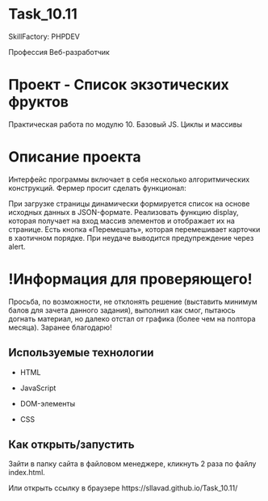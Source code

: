# Task_10.11

<p>SkillFactory: PHPDEV</p>
Профессия Веб-разработчик

# Проект - Список экзотических фруктов

Практическая работа по модулю 10. Базовый JS. Циклы и массивы

# Описание проекта 

Интерфейс программы включает в себя несколько алгоритмических конструкций. Фермер просит сделать функционал:

При загрузке страницы динамически формируется список на основе исходных данных в JSON-формате. Реализовать функцию display, которая получает на вход массив элементов и отображает их на странице.
Есть кнопка «Перемешать», которая перемешивает карточки в хаотичном порядке. При неудаче выводится предупреждение через alert.

# !Информация для проверяющего!

Просьба, по возможности, не отклонять решение (выставить минимум балов для зачета данного задания), выполнил как смог, пытаюсь догнать материал, но далеко отстал от графика (более чем на полтора месяца). Заранее благодарю!

## Используемые технологии

* HTML

* JavaScript 

* DOM-элементы

* CSS 


## Как открыть/запустить

<p>Зайти в папку сайта в файловом менеджере, кликнуть 2 раза по файлу index.html.</p>
Или открыть ссылку в браузере <a>https://sllavad.github.io/Task_10.11/</a>



